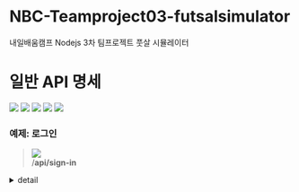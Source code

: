 # NBC-Teamproject03-futsalsimulator
내일배움캠프 Nodejs 3차 팀프로젝트 풋살 시뮬레이터


# 일반 API 명세
 
![](https://img.shields.io/static/v1?label=&message=GET&color=blue)
![](https://img.shields.io/static/v1?label=&message=POST&color=brightgreen)
![](https://img.shields.io/static/v1?label=&message=PUT&color=orange)
![](https://img.shields.io/static/v1?label=&message=PATCH&color=yellow)
![](https://img.shields.io/static/v1?label=&message=DELETE&color=red)

### 예제: 로그인
 
> ![](https://img.shields.io/static/v1?label=&message=POST&color=brightgreen) <br>
> /**api/sign-in**

<details markdown="1">
<summary>detail</summary>
 
#### Parameters
 
##### Body

| name | type | description | required |
| :---: | :---: | :---: | :---: |
| uid | string | 로그인 할 사용자의 아이디 | **Required** |
| password | string | 로그인 할 사용자의 비밀번호 | **Required** |

#### Response
 
  <details markdown="1">
  <summary>200 Ok : 성공적으로 로그인 된 경우</summary>
  
  ```
  {
    "message": "user님 환영합니다",
    "cash": 현재 캐쉬,
    "createdAt": "현재 날짜",
    "token": "token 정보"
  }
  ```
  <summary>401 Ok : 아이디, 비밀번호가 틀릴 때</summary>
  ```
  {
    "message": "인증 실패",
  }
  ```
  </details>
</details>
<br>
